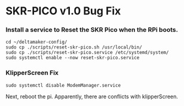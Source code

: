 
# SKR-PICO v1.0 Bug Fix

### Install a service to Reset the SKR Pico when the RPi boots.

	cd ~/deltamaker-config/
	sudo cp ./scripts/reset-skr-pico.sh /usr/local/bin/
	sudo cp ./scripts/reset-skr-pico.service /etc/systemd/system/
	sudo systemctl enable --now reset-skr-pico.service



### KlipperScreen Fix

	sudo systemctl disable ModemManager.service

Next, reboot the pi.
Apparently, there are conflicts with klipperScreen.

